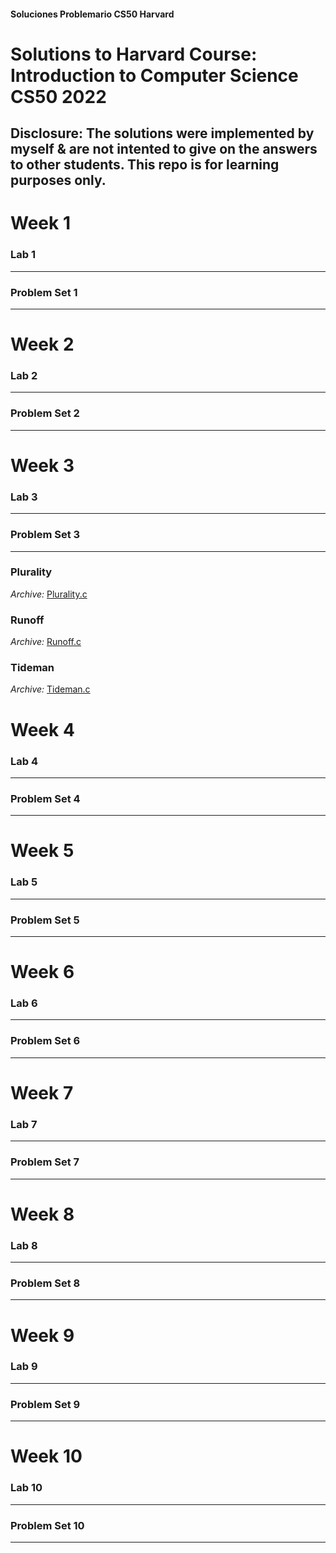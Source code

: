#### Soluciones Problemario CS50 Harvard

# Solutions to Harvard Course: Introduction to Computer Science CS50 2022

## Disclosure: The solutions were implemented by myself & are not intented to give on the answers to other students. This repo is for learning purposes only.

# Week 1

### Lab 1
---

### Problem Set 1
---

# Week 2

### Lab 2
---

### Problem Set 2
---

# Week 3

### Lab 3
---

### Problem Set 3
---

### Plurality
_Archive:_ [Plurality.c](../blob/Week3/plurality.c)

### Runoff
_Archive:_ [Runoff.c](../blob/Week3/runoff.c)

### Tideman
_Archive:_ [Tideman.c](../blob/Week3/tideman.c)

# Week 4

### Lab 4
---

### Problem Set 4
---

# Week 5

### Lab 5
---

### Problem Set 5
---

# Week 6

### Lab 6
---

### Problem Set 6
---

# Week 7

### Lab 7
---

### Problem Set 7
---

# Week 8

### Lab 8
---

### Problem Set 8
---

# Week 9

### Lab 9
---

### Problem Set 9
---

# Week 10

### Lab 10
---

### Problem Set 10
---

